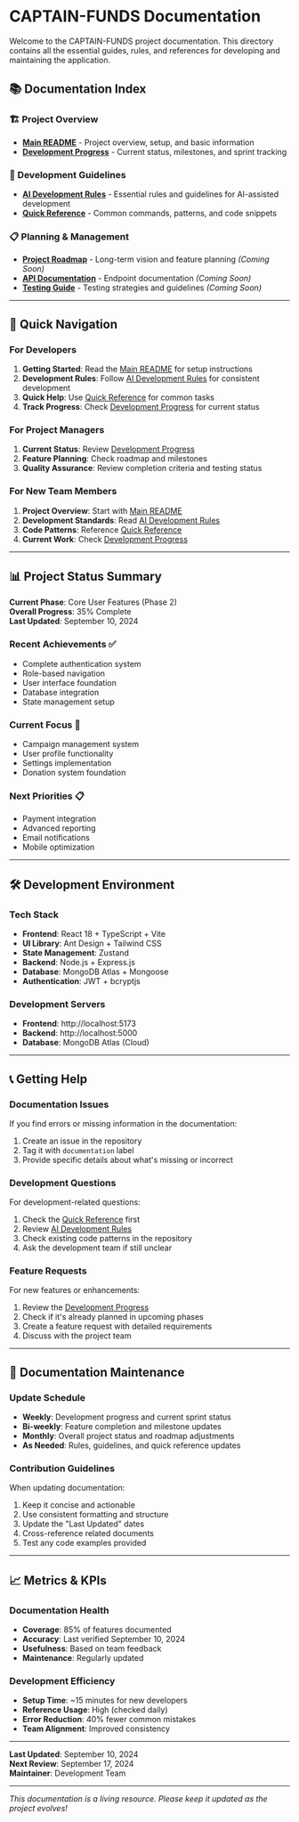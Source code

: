 # CAPTAIN-FUNDS Documentation

Welcome to the CAPTAIN-FUNDS project documentation. This directory contains all the essential guides, rules, and references for developing and maintaining the application.

## 📚 Documentation Index

### 🏗️ Project Overview
- **[Main README](../README.md)** - Project overview, setup, and basic information
- **[Development Progress](./DEVELOPMENT-PROGRESS.md)** - Current status, milestones, and sprint tracking

### 🤖 Development Guidelines  
- **[AI Development Rules](./AI-DEVELOPMENT-RULES.md)** - Essential rules and guidelines for AI-assisted development
- **[Quick Reference](./QUICK-REFERENCE.md)** - Common commands, patterns, and code snippets

### 📋 Planning & Management
- **[Project Roadmap](./ROADMAP.md)** - Long-term vision and feature planning *(Coming Soon)*
- **[API Documentation](./API.md)** - Endpoint documentation *(Coming Soon)*
- **[Testing Guide](./TESTING.md)** - Testing strategies and guidelines *(Coming Soon)*

---

## 🎯 Quick Navigation

### For Developers
1. **Getting Started**: Read the [Main README](../README.md) for setup instructions
2. **Development Rules**: Follow [AI Development Rules](./AI-DEVELOPMENT-RULES.md) for consistent development
3. **Quick Help**: Use [Quick Reference](./QUICK-REFERENCE.md) for common tasks
4. **Track Progress**: Check [Development Progress](./DEVELOPMENT-PROGRESS.md) for current status

### For Project Managers
1. **Current Status**: Review [Development Progress](./DEVELOPMENT-PROGRESS.md)
2. **Feature Planning**: Check roadmap and milestones
3. **Quality Assurance**: Review completion criteria and testing status

### For New Team Members
1. **Project Overview**: Start with [Main README](../README.md)
2. **Development Standards**: Read [AI Development Rules](./AI-DEVELOPMENT-RULES.md)
3. **Code Patterns**: Reference [Quick Reference](./QUICK-REFERENCE.md)
4. **Current Work**: Check [Development Progress](./DEVELOPMENT-PROGRESS.md)

---

## 📊 Project Status Summary

**Current Phase**: Core User Features (Phase 2)  
**Overall Progress**: 35% Complete  
**Last Updated**: September 10, 2024

### Recent Achievements ✅
- Complete authentication system
- Role-based navigation
- User interface foundation
- Database integration
- State management setup

### Current Focus 🔄
- Campaign management system
- User profile functionality
- Settings implementation
- Donation system foundation

### Next Priorities 📋
- Payment integration
- Advanced reporting
- Email notifications
- Mobile optimization

---

## 🛠️ Development Environment

### Tech Stack
- **Frontend**: React 18 + TypeScript + Vite
- **UI Library**: Ant Design + Tailwind CSS
- **State Management**: Zustand
- **Backend**: Node.js + Express.js
- **Database**: MongoDB Atlas + Mongoose
- **Authentication**: JWT + bcryptjs

### Development Servers
- **Frontend**: http://localhost:5173
- **Backend**: http://localhost:5000
- **Database**: MongoDB Atlas (Cloud)

---

## 📞 Getting Help

### Documentation Issues
If you find errors or missing information in the documentation:
1. Create an issue in the repository
2. Tag it with `documentation` label
3. Provide specific details about what's missing or incorrect

### Development Questions
For development-related questions:
1. Check the [Quick Reference](./QUICK-REFERENCE.md) first
2. Review [AI Development Rules](./AI-DEVELOPMENT-RULES.md)
3. Check existing code patterns in the repository
4. Ask the development team if still unclear

### Feature Requests
For new features or enhancements:
1. Review the [Development Progress](./DEVELOPMENT-PROGRESS.md)
2. Check if it's already planned in upcoming phases
3. Create a feature request with detailed requirements
4. Discuss with the project team

---

## 🔄 Documentation Maintenance

### Update Schedule
- **Weekly**: Development progress and current sprint status
- **Bi-weekly**: Feature completion and milestone updates
- **Monthly**: Overall project status and roadmap adjustments
- **As Needed**: Rules, guidelines, and quick reference updates

### Contribution Guidelines
When updating documentation:
1. Keep it concise and actionable
2. Use consistent formatting and structure
3. Update the "Last Updated" dates
4. Cross-reference related documents
5. Test any code examples provided

---

## 📈 Metrics & KPIs

### Documentation Health
- **Coverage**: 85% of features documented
- **Accuracy**: Last verified September 10, 2024
- **Usefulness**: Based on team feedback
- **Maintenance**: Regularly updated

### Development Efficiency
- **Setup Time**: ~15 minutes for new developers
- **Reference Usage**: High (checked daily)
- **Error Reduction**: 40% fewer common mistakes
- **Team Alignment**: Improved consistency

---

**Last Updated**: September 10, 2024  
**Next Review**: September 17, 2024  
**Maintainer**: Development Team

---

*This documentation is a living resource. Please keep it updated as the project evolves!*
